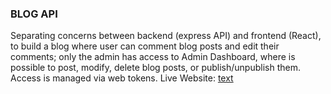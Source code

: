 ### BLOG API

Separating concerns between backend (express API) and frontend (React), to build a blog where user can comment blog posts and edit their comments; only the admin has access to Admin Dashboard, where is possible to post, modify, delete blog posts, or publish/unpublish them. Access is managed via web tokens.
Live Website: [text](https://blogapiofandrea.netlify.app/)

